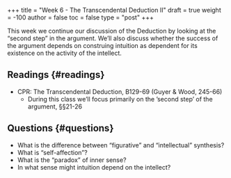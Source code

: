 +++
title = "Week 6 - The Transcendental Deduction II"
draft = true
weight = -100
author = false
toc = false
type = "post"
+++

This week we continue our discussion of the Deduction by looking at the
&ldquo;second step&rdquo; in the argument. We&rsquo;ll also discuss whether the success of the
argument depends on construing intuition as dependent for its existence on the
activity of the intellect.


## Readings {#readings}

-   CPR: The Transcendental Deduction, B129-69 (Guyer & Wood, 245-66)
    -   During this class we&rsquo;ll focus primarily on the &rsquo;second step&rsquo; of the
        argument, §§21-26


## Questions {#questions}

-   What is the difference between &ldquo;figurative&rdquo; and &ldquo;intellectual&rdquo; synthesis?
-   What is &ldquo;self-affection&rdquo;?
-   What is the &ldquo;paradox&rdquo; of inner sense?
-   In what sense might intuition depend on the intellect?
